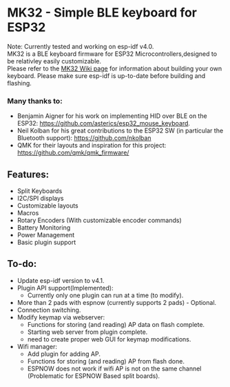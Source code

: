 # MK32 - Simple BLE keyboard for ESP32
Note: Currently tested and working on esp-idf v4.0.  
MK32 is a BLE keyboard firmware for ESP32 Microcontrollers,designed to be relativley easily customizable.  
Please refer to the [MK32 Wiki page](https://github.com/Galzai/MK32/wiki) for information about building your own keyboard.
Please make sure esp-idf is up-to-date before building and flashing.

### Many thanks to:
- Benjamin Aigner for his work on implementing HID over BLE on the ESP32: https://github.com/asterics/esp32_mouse_keyboard.
- Neil Kolban for his great contributions to the ESP32 SW (in particular the Bluetooth support): https://github.com/nkolban
- QMK for their layouts and inspiration for this project: https://github.com/qmk/qmk_firmware/

## Features:
- Split Keyboards
- I2C/SPI displays
- Customizable layouts
- Macros
- Rotary Encoders (With customizable encoder commands)
- Battery Monitoring
- Power Management
- Basic plugin support

## To-do:
- Update esp-idf version to v4.1.
- Plugin API support(Implemented):  
	* Currently only one plugin can run at a time (to modify).
- More than 2 pads with espnow (currently supports 2 pads) - Optional.
- Connection switching.
- Modify keymap via webserver:  
	* Functions for storing (and reading) AP data on flash complete.  
	* Starting web server from plugin complete.  
	* need to create proper web GUI for keymap modifications.  
- Wifi manager:   
	* Add plugin for adding AP.  
	* Functions for storing (and reading) AP from flash done.  
	* ESPNOW does not work if wifi AP is not on the same channel (Problematic for ESPNOW Based split boards).   

